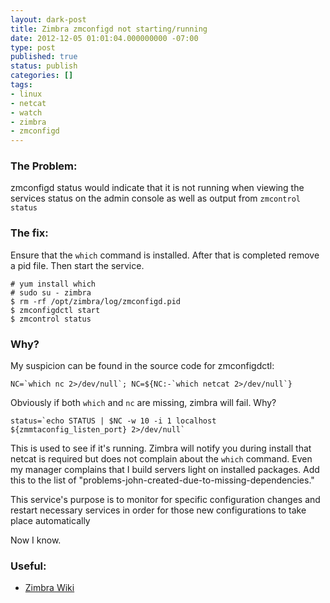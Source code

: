 ```yaml
---
layout: dark-post
title: Zimbra zmconfigd not starting/running
date: 2012-12-05 01:01:04.000000000 -07:00
type: post
published: true
status: publish
categories: []
tags:
- linux
- netcat
- watch
- zimbra
- zmconfigd
---
```

### The Problem:

zmconfigd status would indicate that it is not running when viewing the services status on the admin console as well as output from `zmcontrol status`

### The fix:

Ensure that the `which` command is installed. After that is completed remove a pid file. Then start the service.

```
# yum install which
# sudo su - zimbra
$ rm -rf /opt/zimbra/log/zmconfigd.pid
$ zmconfigdctl start
$ zmcontrol status
```

### Why?
My suspicion can be found in the source code for zmconfigdctl:

```
NC=`which nc 2>/dev/null`; NC=${NC:-`which netcat 2>/dev/null`}
```

Obviously if both `which` and `nc` are missing, zimbra will fail. Why?

```
status=`echo STATUS | $NC -w 10 -i 1 localhost ${zmmtaconfig_listen_port} 2>/dev/null`
```

This is used to see if it's running. Zimbra will notify you during install that netcat is required but does not complain about the `which` command. Even my manager complains that I build servers light on installed packages. Add this to the list of "problems-john-created-due-to-missing-dependencies."

This service's purpose is to monitor for specific configuration changes and restart necessary services in order for those new configurations to take place automatically

Now I know.

### Useful:
* [Zimbra Wiki](http://wiki.zimbra.com/wiki/Zmconfigd)
